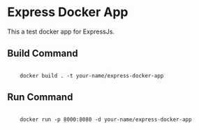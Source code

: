 # Express Docker App
This a test docker app for ExpressJs.



## Build Command
```docker

    docker build . -t your-name/express-docker-app

```
## Run Command
```docker

    docker run -p 8000:8080 -d your-name/express-docker-app

```